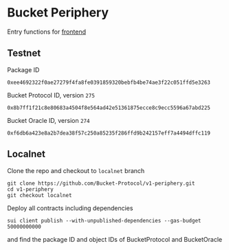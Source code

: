 # Bucket Periphery
Entry functions for [frontend](https://bucketprotocol.io/)

## Testnet
Package ID
```
0xee4692322f0ae27279f4fa8fe0391859320bebfb4be74ae3f22c051ffd5e3263
```
Bucket Protocol ID,  version `275`
```
0x8b7ff1f21c8e80683a4504f8e564ad42e51361875ecce8c9ecc5596a67abd225
```
Bucket Oracle ID,  version `274`
```
0xf6db6a423e8a2b7dea38f57c250a85235f286ffd9b242157eff7a4494dffc119
```

## Localnet
Clone the repo and checkout to `localnet` branch
```
git clone https://github.com/Bucket-Protocol/v1-periphery.git
cd v1-periphery
git checkout localnet
```
Deploy all contracts including dependencies
```
sui client publish --with-unpublished-dependencies --gas-budget 50000000000
```
and find the package ID and object IDs of BucketProtocol and BucketOracle
